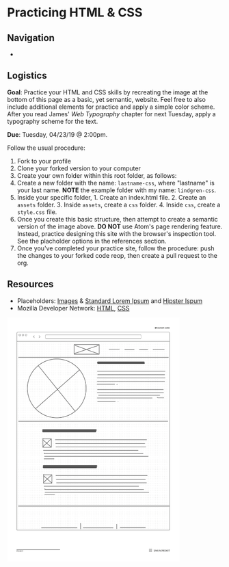 # Practicing HTML & CSS

## Navigation

- 

## Logistics

**Goal**: Practice your HTML and CSS skills by recreating the image at the bottom of this page as a basic, yet semantic, website. Feel free to also include additional elements for practice and apply a simple color scheme. After you read James' *Web Typography* chapter for next Tuesday, apply a typography scheme for the text.

**Due**: Tuesday, 04/23/19 @ 2:00pm.

Follow the usual procedure:

1. Fork to your profile
2. Clone your forked version to your computer
3. Create your own folder within this root folder, as follows:
  1. Create a new folder with the name: <code>lastname-css</code>, where "lastname" is your last name. **NOTE** the example folder with my name: <code>lindgren-css</code>.
  2. Inside your specific folder,
    1. Create an index.html file.
    2. Create an <code>assets</code> folder.
    3. Inside <code>assets</code>, create a <code>css</code> folder.
    4. Inside <code>css</code>, create a <code>style.css</code> file.
4. Once you create this basic structure, then attempt to create a semantic version of the image above. **DO NOT** use Atom's page rendering feature. Instead, practice designing this site with the browser's inspection tool. See the placholder options in the references section.
5. Once you've completed your practice site, follow the procedure: push the changes to your forked code reop, then create a pull request to the org.

## Resources

- Placeholders: <a href="https://placeholder.com/" target="_blank">Images</a> &amp; <a href="https://placeholder.com/text/lorem-ipsum/" target="_blank">Standard Lorem Ipsum</a> and <a href="https://hipsum.co/" target="_blank">Hipster Ispum</a>
- Mozilla Developer Network: <a href="https://developer.mozilla.org/en-US/docs/Web/HTML" target="_blank">HTML</a>, <a href="https://developer.mozilla.org/en-US/docs/Web/CSS" target="_blank">CSS</a>

<img style="width:80%" src="practice-wireframe.png" alt="Wireframe offered as viable design practice for students." />
